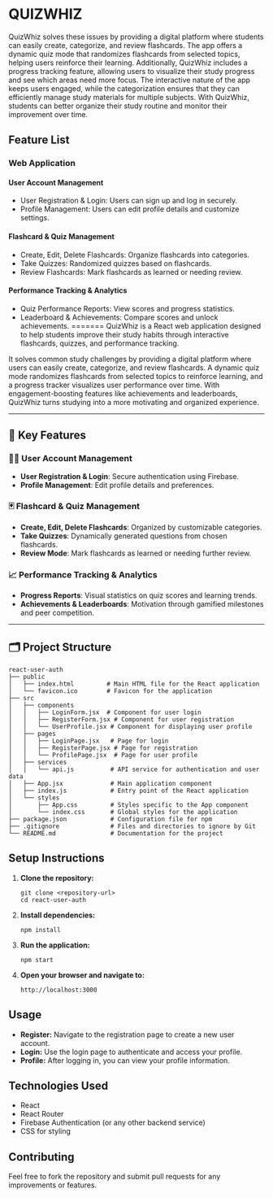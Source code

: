 # QUIZWHIZ

QuizWhiz solves these issues by providing a digital platform where students can easily create, categorize, and review flashcards. The app offers a dynamic quiz mode that randomizes flashcards from selected topics, helping users reinforce their learning. Additionally, QuizWhiz includes a progress tracking feature, allowing users to visualize their study progress and see which areas need more focus. The interactive nature of the app keeps users engaged, while the categorization ensures that they can efficiently manage study materials for multiple subjects. With QuizWhiz, students can better organize their study routine and monitor their improvement over time.


## Feature List

### Web Application

#### User Account Management
* User Registration & Login: Users can sign up and log in securely.
* Profile Management: Users can edit profile details and customize settings.
#### Flashcard & Quiz Management
* Create, Edit, Delete Flashcards: Organize flashcards into categories.
* Take Quizzes: Randomized quizzes based on flashcards.
* Review Flashcards: Mark flashcards as learned or needing review.
#### Performance Tracking & Analytics
* Quiz Performance Reports: View scores and progress statistics.
* Leaderboard & Achievements: Compare scores and unlock achievements.
=======
QuizWhiz is a React web application designed to help students improve their study habits through interactive flashcards, quizzes, and performance tracking.

It solves common study challenges by providing a digital platform where users can easily create, categorize, and review flashcards. A dynamic quiz mode randomizes flashcards from selected topics to reinforce learning, and a progress tracker visualizes user performance over time. With engagement-boosting features like achievements and leaderboards, QuizWhiz turns studying into a more motivating and organized experience.

---

## 🔑 Key Features

### 🧑‍💻 User Account Management
- **User Registration & Login**: Secure authentication using Firebase.
- **Profile Management**: Edit profile details and preferences.

### 🃏 Flashcard & Quiz Management
- **Create, Edit, Delete Flashcards**: Organized by customizable categories.
- **Take Quizzes**: Dynamically generated questions from chosen flashcards.
- **Review Mode**: Mark flashcards as learned or needing further review.

### 📈 Performance Tracking & Analytics
- **Progress Reports**: Visual statistics on quiz scores and learning trends.
- **Achievements & Leaderboards**: Motivation through gamified milestones and peer competition.

---

## 🗂 Project Structure

```
react-user-auth
├── public
│   ├── index.html         # Main HTML file for the React application
│   └── favicon.ico        # Favicon for the application
├── src
│   ├── components
│   │   ├── LoginForm.jsx  # Component for user login
│   │   ├── RegisterForm.jsx # Component for user registration
│   │   └── UserProfile.jsx # Component for displaying user profile
│   ├── pages
│   │   ├── LoginPage.jsx   # Page for login
│   │   ├── RegisterPage.jsx # Page for registration
│   │   └── ProfilePage.jsx  # Page for user profile
│   ├── services
│   │   └── api.js          # API service for authentication and user data
│   ├── App.jsx             # Main application component
│   ├── index.js            # Entry point of the React application
│   └── styles
│       ├── App.css         # Styles specific to the App component
│       └── index.css       # Global styles for the application
├── package.json            # Configuration file for npm
├── .gitignore              # Files and directories to ignore by Git
└── README.md               # Documentation for the project
```

## Setup Instructions

1. **Clone the repository:**
   ```
   git clone <repository-url>
   cd react-user-auth
   ```

2. **Install dependencies:**
   ```
   npm install
   ```

3. **Run the application:**
   ```
   npm start
   ```

4. **Open your browser and navigate to:**
   ```
   http://localhost:3000
   ```

## Usage

- **Register:** Navigate to the registration page to create a new user account.
- **Login:** Use the login page to authenticate and access your profile.
- **Profile:** After logging in, you can view your profile information.

## Technologies Used

- React
- React Router
- Firebase Authentication (or any other backend service)
- CSS for styling

## Contributing

Feel free to fork the repository and submit pull requests for any improvements or features.

